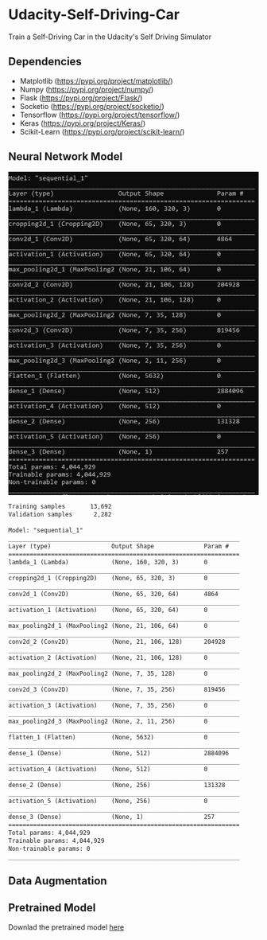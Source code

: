 # Udacity-Self-Driving-Car
Train a Self-Driving Car in the Udacity's Self Driving Simulator

## Dependencies
- Matplotlib (https://pypi.org/project/matplotlib/)
- Numpy (https://pypi.org/project/numpy/)
- Flask (https://pypi.org/project/Flask/)
- Socketio (https://pypi.org/project/socketio/)
- Tensorflow (https://pypi.org/project/tensorflow/)
- Keras (https://pypi.org/project/Keras/)
- Scikit-Learn (https://pypi.org/project/scikit-learn/)

## Neural Network Model

<p align="center">
<img src="https://github.com/crypto-code/Udacity-Self-Driving-Car/blob/master/assets/model.JPG" align="middle" />   </p>

```
Training samples       13,692
Validation samples      2,282

Model: "sequential_1"
_________________________________________________________________
Layer (type)                 Output Shape              Param #
=================================================================
lambda_1 (Lambda)            (None, 160, 320, 3)       0
_________________________________________________________________
cropping2d_1 (Cropping2D)    (None, 65, 320, 3)        0
_________________________________________________________________
conv2d_1 (Conv2D)            (None, 65, 320, 64)       4864
_________________________________________________________________
activation_1 (Activation)    (None, 65, 320, 64)       0
_________________________________________________________________
max_pooling2d_1 (MaxPooling2 (None, 21, 106, 64)       0
_________________________________________________________________
conv2d_2 (Conv2D)            (None, 21, 106, 128)      204928
_________________________________________________________________
activation_2 (Activation)    (None, 21, 106, 128)      0
_________________________________________________________________
max_pooling2d_2 (MaxPooling2 (None, 7, 35, 128)        0
_________________________________________________________________
conv2d_3 (Conv2D)            (None, 7, 35, 256)        819456
_________________________________________________________________
activation_3 (Activation)    (None, 7, 35, 256)        0
_________________________________________________________________
max_pooling2d_3 (MaxPooling2 (None, 2, 11, 256)        0
_________________________________________________________________
flatten_1 (Flatten)          (None, 5632)              0
_________________________________________________________________
dense_1 (Dense)              (None, 512)               2884096
_________________________________________________________________
activation_4 (Activation)    (None, 512)               0
_________________________________________________________________
dense_2 (Dense)              (None, 256)               131328
_________________________________________________________________
activation_5 (Activation)    (None, 256)               0
_________________________________________________________________
dense_3 (Dense)              (None, 1)                 257
=================================================================
Total params: 4,044,929
Trainable params: 4,044,929
Non-trainable params: 0
_________________________________________________________________
```

## Data Augmentation


## Pretrained Model
Downlad the pretrained model [here](https://drive.google.com/open?id=1cbL44GLz6JfH04NR03Jt95W8X3fPH4Bj)
